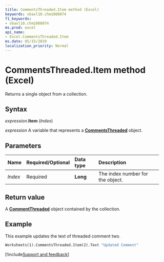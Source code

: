 ```yaml
---
title: CommentsThreaded.Item method (Excel)
keywords: vbaxl10.chm1008074
f1_keywords:
- vbaxl10.chm1008074
ms.prod: excel
api_name:
- Excel.CommentsThreaded.Item
ms.date: 05/15/2019
localization_priority: Normal
---
```



# CommentsThreaded.Item method (Excel)

Returns a single object from a collection.


## Syntax

_expression_.**Item** (_Index_)

_expression_ A variable that represents a **[CommentsThreaded](Excel.CommentsThreaded.md)** object.


## Parameters

|Name|Required/Optional|Data type|Description|
|:-----|:-----|:-----|:-----|
| _Index_|Required| **Long**|The index number for the object.|

## Return value

A **[CommentThreaded](Excel.CommentThreaded.md)** object contained by the collection.


## Example

This example updates the text of threaded comment two.

```vb
Worksheets(1).CommentsThreaded.Item(2).Text "Updated Comment"
```




[!include[Support and feedback](~/includes/feedback-boilerplate.md)]